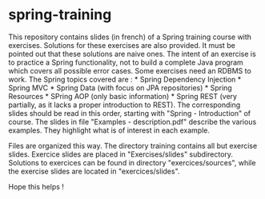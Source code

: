# spring-training
This repository contains slides (in french) of a Spring training course with exercises.
Solutions for these exercises are also provided.
It must be pointed out that these solutions are naive ones. The intent of an exercise is to practice a Spring functionality, not to build a complete Java program which covers all possible error cases.
Some exercises need an RDBMS to work.
The Spring topics covered are :
    * Spring Dependency Injection
    * Spring MVC
    * Spring Data (with focus on JPA repositories)
    * Spring Resources
    * SPring AOP (only basic information)
    * Spring REST (very partially, as it lacks a proper introduction to REST).
The corresponding slides should be read in this order, starting with "Spring - Introduction" of course.
The slides in file "Examples - description.pdf" describe the various examples. They highlight what is of interest in each example.

Files are organized this way.
The directory training contains all but exercise slides. Exercice slides are placed in "Exercises/slides" subdirectory.
Solutions to exercices can be found in directory "exercices/sources", while the exercise slides are located in "exercices/slides".

Hope this helps !
